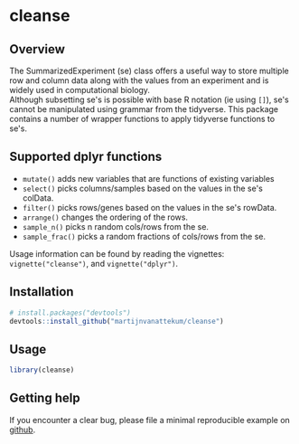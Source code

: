 
# cleanse

## Overview

The SummarizedExperiment (se) class offers a useful way to store multiple row and column data along with the values from an experiment and is widely used in computational biology.  
Although subsetting se's is possible with base R notation (ie using ```[]```), se's cannot be manipulated using grammar from the tidyverse. This package contains a number of wrapper functions to apply tidyverse functions to se's.

## Supported dplyr functions

  - `mutate()` adds new variables that are functions of existing
    variables
  - `select()` picks columns/samples based on the values in the se's colData.
  - `filter()` picks rows/genes based on the values in the se's rowData.
  - `arrange()` changes the ordering of the rows.
  - `sample_n()` picks n random cols/rows from the se.
  - `sample_frac()` picks a random fractions of cols/rows from the se.

Usage information can be found by reading the vignettes: `vignette("cleanse")`, and `vignette("dplyr")`.

## Installation
``` r
# install.packages("devtools")
devtools::install_github("martijnvanattekum/cleanse")
```


## Usage
``` r
library(cleanse)
```

## Getting help

If you encounter a clear bug, please file a minimal reproducible example
on [github](https://github.com/martijnvanattekum/cleanse).
